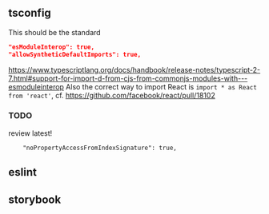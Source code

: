 
## tsconfig

This should be the standard
```json
"esModuleInterop": true,
"allowSyntheticDefaultImports": true,
```
https://www.typescriptlang.org/docs/handbook/release-notes/typescript-2-7.html#support-for-import-d-from-cjs-from-commonjs-modules-with---esmoduleinterop
Also the correct way to import React is `import * as React from 'react'`, cf. https://github.com/facebook/react/pull/18102


### TODO
review latest!

		"noPropertyAccessFromIndexSignature": true,


## eslint



## storybook

